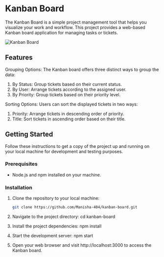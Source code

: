 # Kanban Board

The Kanban Board is a simple project management tool that helps you visualize your work and workflow. This project provides a web-based Kanban board application for managing tasks or tickets.

![Kanban Board](kanban-board-screenshot.png)

## Features

Grouping Options: The Kanban board offers three distinct ways to group the data:

1. By Status: Group tickets based on their current status.
2. By User: Arrange tickets according to the assigned user.
3. By Priority: Group tickets based on their priority level.

Sorting Options: Users can sort the displayed tickets in two ways:

1. Priority: Arrange tickets in descending order of priority.
2. Title: Sort tickets in ascending order based on their title.

## Getting Started

Follow these instructions to get a copy of the project up and running on your local machine for development and testing purposes.

### Prerequisites

- Node.js and npm installed on your machine.

### Installation

1. Clone the repository to your local machine:

   ```bash
   git clone https://github.com/Manisha-404/kanban-board.git

1. Navigate to the project directory:
    cd kanban-board

2. Install the project dependencies:
    npm install

3. Start the development server:
    npm start

4. Open your web browser and visit http://localhost:3000 to access the Kanban board.
